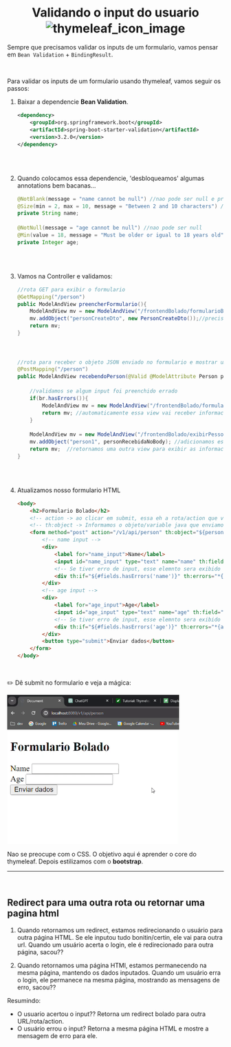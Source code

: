 <h1 align="center">
    <span>Validando o input do usuario</span>
    <img src="https://cdn1.iconfinder.com/data/icons/logistics-2-flat-style/64/Logistic_And_Delivery_2_-_Flat_Style_-_16-11-512.png" alt="thymeleaf_icon_image" width="90px" align="center">
</h1>

Sempre que precisamos validar os inputs de um formulario, vamos pensar em `Bean Validation` + ``BindingResult``.


<br>

Para validar os inputs de um formulario usando thymeleaf, vamos seguir os passos:


1. 
    Baixar a dependencie **Bean Validation**.

    ```xml
    <dependency>
        <groupId>org.springframework.boot</groupId>
        <artifactId>spring-boot-starter-validation</artifactId>
        <version>3.2.0</version>
    </dependency>
    ```


<br>
<br>

2. Quando colocamos essa dependencie, 'desbloqueamos' algumas annotations bem bacanas...

    ```java
    @NotBlank(message = "name cannot be null") //nao pode ser null e precisa ter pelo menos i character non space
    @Size(min = 2, max = 10, message = "Between 2 and 10 characters") // min 2 characters e max 10 characters
    private String name;

    @NotNull(message = "age cannot be null") //nao pode ser null
    @Min(value = 18, message = "Must be older or igual to 18 years old") //idade minima 18 anos
    private Integer age;
    ```

<br>
<br>

3. Vamos na Controller e validamos:

    ```java
    //rota GET para exibir o formulario
    @GetMapping("/person")
    public ModelAndView preencherFormulario(){ 
        ModelAndView mv = new ModelAndView("/frontendBolado/formularioBolado.html");
        mv.addObject("personCreateDto", new PersonCreateDto());//precisamos passar como parametro um objeto do tipo "Person". Assim, conseguimos informar um objeto no th:object.
        return mv;
    }



    //rota para receber o objeto JSON enviado no formulario e mostrar uma pagina html com esse objeto
    @PostMapping("/person")
    public ModelAndView recebendoPerson(@Valid @ModelAttribute Person personRecebidaNoBody, BindingResult br){ //Igualzinho em uma API REST. Recebemos o objeto JSON enviado no body da requisicao (@RequestBody).

        //validamos se algum input foi preenchido errado
        if(br.hasErrors()){
            ModelAndView mv = new ModelAndView("/frontendBolado/formularioBolado.html"); //vamos exibir a view do formulario novamente
            return mv; //automaticamente essa view vai receber informacoes dos erros de input, atraves desse bindingResult
        }

        ModelAndView mv = new ModelAndView("/frontendBolado/exibirPessoa.html");
        mv.addObject("person1", personRecebidaNoBody); //adicionamos esse JSON para nossa pagina
        return mv;  //retornamos uma outra view para exibir as informacoes da Person cadastrada
    }
    ```

<br>
<br>

4. Atualizamos nosso formulario HTML

    ```html
    <body>
        <h2>Formulario Bolado</h2>
        <!-- action -> ao clicar em submit, essa eh a rota/action que vai ser feito o request -->
        <!-- th:object -> Informamos o objeto/variable java que enviamos lá na rota GET -->
        <form method="post" action="/v1/api/person" th:object="${person1}"> <!--  Informamos o objeto que queremos enviar. -->
            <!-- name input -->
            <div>
                <label for="name_input">Name</label>
                <input id="name_input" type="text" name="name" th:field="*{name}"> <!-- Informamos o attribute/field do objeto "Person" que esse input esta relacionado -->
                <!-- Se tiver erro de input, esse elemnto sera exibido -->
                <div th:if="${#fields.hasErrors('name')}" th:errors="*{name}">...</div>
            </div>
            <!-- age input -->
            <div>
                <label for="age_input">Age</label>
                <input id="age_input" type="text" name="age" th:field="*{age}"> <!-- Informamos o attribute/field do objeto "Person" que esse input esta relacionado -->                
                <!-- Se tiver erro de input, esse elemnto sera exibido -->
                <div th:if="${#fields.hasErrors('age')}" th:errors="*{age}">...</div>
            </div>
            <button type="submit">Enviar dados</button>
        </form>
    </body>
    ```

<br>

✏️ Dê submit no formulario e veja a mágica:


<img src="../imgs/validation_example.gif" alt="gif example" width="400px" align="center">


<br>

Nao se preocupe com o CSS. O objetivo aqui é aprender o core do thymeleaf. Depois estilizamos com o **bootstrap**.

<hr>
<br>



## Redirect para uma outra rota ou retornar uma pagina html


1. Quando retornamos um redirect, estamos redirecionando o usuário para outra página HTML. Se ele inputou tudo bonitin/certin, ele vai para outra url. Quando um usuário acerta o login, ele é redirecionado para outra página, sacou??

2. Quando retornamos uma página HTMl, estamos permanecendo na mesma página, mantendo os dados inputados. Quando um usuário erra o login, ele permanece na mesma página, mostrando as mensagens de erro, sacou??

Resumindo:
- O usuario acertou o input?? Retorna um redirect bolado para outra URL/rota/action.
- O usuário errou o input? Retorna a mesma página HTML e mostre a mensagem de erro para ele.
